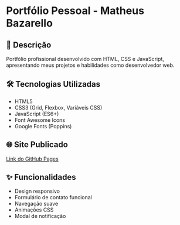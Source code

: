 # Portfólio Pessoal - Matheus Bazarello

## 📖 Descrição
Portfólio profissional desenvolvido com HTML, CSS e JavaScript, apresentando meus projetos e habilidades como desenvolvedor web.

## 🛠 Tecnologias Utilizadas
- HTML5
- CSS3 (Grid, Flexbox, Variáveis CSS)
- JavaScript (ES6+)
- Font Awesome Icons
- Google Fonts (Poppins)

## 🌐 Site Publicado
[Link do GitHub Pages](https://seusuario.github.io/portfolio)

## ✨ Funcionalidades
- Design responsivo
- Formulário de contato funcional
- Navegação suave
- Animações CSS
- Modal de notificação